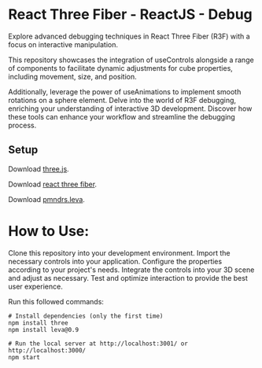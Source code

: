 # React Three Fiber - ReactJS - Debug 

 Explore advanced debugging techniques in React Three Fiber (R3F) with a focus on interactive manipulation. 

 This repository showcases the integration of useControls alongside a range of components to facilitate dynamic adjustments for cube properties, including movement, size, and position.

 Additionally, leverage the power of useAnimations to implement smooth rotations on a sphere element. Delve into the world of R3F debugging, enriching your understanding of interactive 3D development. Discover how these tools can enhance your workflow and streamline the debugging process.

## Setup
Download [three.js](https://threejs.org/).

Download [react three fiber](https://docs.pmnd.rs/react-three-fiber/getting-started/introduction).

Download [pmndrs.leva](https://github.com/pmndrs/leva).

# How to Use:
Clone this repository into your development environment.
Import the necessary controls into your application.
Configure the properties according to your project's needs.
Integrate the controls into your 3D scene and adjust as necessary.
Test and optimize interaction to provide the best user experience.

Run this followed commands:

``` terminal
# Install dependencies (only the first time)
npm install three
npm install leva@0.9

# Run the local server at http://localhost:3001/ or http://localhost:3000/
npm start
